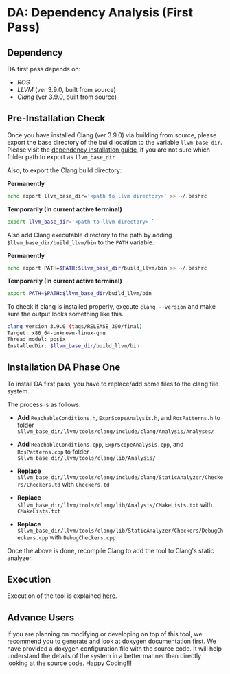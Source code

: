 # DA: Dependency Analysis (First Pass)

## Dependency

DA first pass depends on:

- *ROS*
- *LLVM* (ver 3.9.0, built from source) 
- *Clang* (ver 3.9.0, built from source)

## Pre-Installation Check

Once you have installed Clang (ver 3.9.0) via building from source, please export the base directory of the build location to the variable `llvm_base_dir`. Please visit the [dependency installation guide](../dep_install.md), if you are not sure which folder path to export as `llvm_base_dir` 

Also, to export the Clang build directory:

**Permanently** 

```bash
echo export llvm_base_dir='<path to llvm directory>' >> ~/.bashrc
```

**Temporarily (In current active terminal)**

```bash
export llvm_base_dir='<path to llvm directory>'`
```

Also add Clang executable directory to the path by adding `$llvm_base_dir/build_llvm/bin` to the `PATH` variable.

**Permanently**

```bash
echo export PATH=$PATH:$llvm_base_dir/build_llvm/bin >> ~/.bashrc
```
	
**Temporarily (In current active terminal)**

```bash
export PATH=$PATH:$llvm_base_dir/build_llvm/bin
```

To check if clang is installed properly, execute `clang --version` and make sure the output looks something like this.

```bash
clang version 3.9.0 (tags/RELEASE_390/final)
Target: x86_64-unknown-linux-gnu
Thread model: posix
InstalledDir: $llvm_base_dir/build_llvm/bin
```

## Installation DA Phase One

To install DA first pass, you have to replace/add some files to the clang file system. 

The process is as follows:

* **Add** `ReachableConditions.h`, `ExprScopeAnalysis.h`, and `RosPatterns.h` to folder `$llvm_base_dir/llvm/tools/clang/include/clang/Analysis/Analyses/`

* **Add** `ReachableConditions.cpp`, `ExprScopeAnalysis.cpp`, and `RosPatterns.cpp` to folder `$llvm_base_dir/llvm/tools/clang/lib/Analysis/`

* **Replace**
`$llvm_base_dir/llvm/tools/clang/include/clang/StaticAnalyzer/Checkers/Checkers.td` with `Checkers.td`

* **Replace**
`$llvm_base_dir/llvm/tools/clang/lib/Analysis/CMakeLists.txt` with `CMakeLists.txt`

* **Replace**
`$llvm_base_dir/llvm/tools/clang/lib/StaticAnalyzer/Checkers/DebugCheckers.cpp` with `DebugCheckers.cpp`

Once the above is done, recompile Clang to add the tool to Clang's static analyzer. 

## Execution

Execution of the tool is explained [here](../examples/README.md).

## Advance Users

If you are planning on modifying or developing on top of this tool, we recommend you to generate and look at doxygen documentation first. We have provided a doxygen configuration file with the source code. It will help understand the details of the system in a better manner than directly looking at the source code. Happy Coding!!!